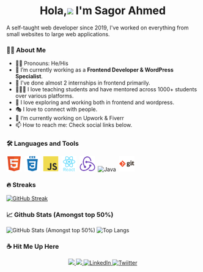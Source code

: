 <h1 align="center"> Hola,<img src="https://media.giphy.com/media/hvRJCLFzcasrR4ia7z/giphy.gif" width="30px"/> I'm Sagor Ahmed</h1>
A self-taught web developer since 2019, I've worked on everything from small websites to large web applications.


### :woman_technologist: About Me 
- 👨‍💻 Pronouns: He/His
- 💼 I’m currently working as a <strong>Frontend Developer & WordPress Specialist</strong>.
- 🎒 I've done almost 2 internships in frontend primarily.
- 👩🏻‍🏫 I love teaching students and have mentored across 1000+ students over various platforms. 
- 🧭 I love exploring and working both in frontend and wordpress.
- 🎭 I love to connect with people.
- 🔭 I’m currently working on Upwork & Fiverr 
- 📫 How to reach me: Check social links below.

### :hammer_and_wrench: Languages and Tools 
<div>
  <img src="https://github.com/devicons/devicon/blob/master/icons/html5/html5-original.svg" title="HTML5" alt="HTML" width="40" height="40"/>&nbsp;
  <img src="https://github.com/devicons/devicon/blob/master/icons/css3/css3-plain-wordmark.svg"  title="CSS3" alt="CSS" width="40" height="40"/>&nbsp;
  <img src="https://github.com/devicons/devicon/blob/master/icons/javascript/javascript-original.svg" title="JavaScript" alt="JavaScript" width="40" height="40"/>&nbsp;
  <img src="https://github.com/devicons/devicon/blob/master/icons/react/react-original-wordmark.svg" title="React" alt="React" width="40" height="40"/>&nbsp;
  <img src="https://github.com/devicons/devicon/blob/master/icons/redux/redux-original.svg" title="Redux" alt="Redux " width="40" height="40"/>&nbsp;
  <img src="https://github.com/devicons/devicon/blob/master/icons/wordpress/wordpress-original-wordmark.svg" title="Java" alt="Java" width="40" height="40"/>&nbsp;
  <img src="https://github.com/devicons/devicon/blob/master/icons/git/git-original-wordmark.svg" title="Git" **alt="Git" width="40" height="40"/>
</div>  

### :fire: Streaks 
[![GitHub Streak](http://github-readme-streak-stats.herokuapp.com?user=mesagorahmed)](https://git.io/streak-stats)  

### 📈 Github Stats (Amongst top 50%)
![GitHub Stats (Amongst top 50%)](https://github-readme-stats.vercel.app/api?username=mesagorahmed&show_icons=true&hide=issues,prs)
![Top Langs](https://github-readme-stats.vercel.app/api/top-langs/?username=mesagorahmed&layout=compact&langs_count=4)

### :coffee: Hit Me Up Here
<p align="center">
	<a href="https://github.com/mesagorahmed" alt="Github" title="github">
       <img src="https://img.shields.io/badge/For_More_Useful_Repos-15k?style=for-the-badge&color=2088FF&logo=github&logoColor=fff"/>
    </a>
    <a href="https://github.com/mesagorahmed/mesagorahmed" alt="Github Stars" title="Star Mark Repo">
        <img src="https://img.shields.io/badge/Shower_stars_if_you_like_my_repos-15k?style=for-the-badge&color=ffd000&logo=apachespark&logoColor=black"/>
    </a>
    <a href="https://www.linkedin.com/in/mesagorahmed/">
        <img src="https://img.shields.io/badge/For_Professional_Updates-15k?style=for-the-badge&color=0a66c2&logo=linkedin" alt="LinkedIn"/>
    </a>
    <a href="https://www.twitter.com/mesagorahmed/">
        <img src="https://img.shields.io/badge/For_Personal_Updates-2k?style=for-the-badge&color=E4405F&logo=twitter&logoColor=fff" alt="Twiitter"/>
    </a>
</p>
